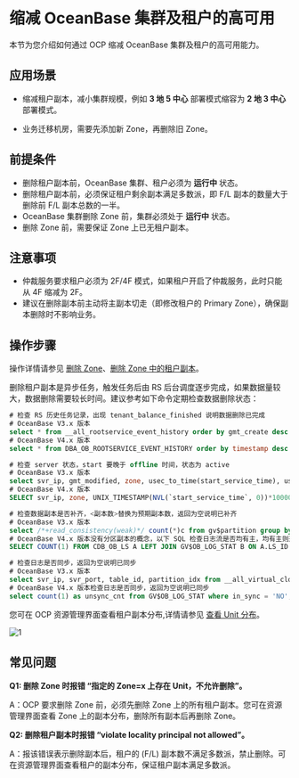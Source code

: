 # 缩减 OceanBase 集群及租户的高可用

本节为您介绍如何通过 OCP 缩减 OceanBase 集群及租户的高可用能力。

## 应用场景

* 缩减租户副本，减小集群规模，例如 **3 地 5 中心** 部署模式缩容为 **2 地 3 中心** 部署模式。

* 业务迁移机房，需要先添加新 Zone，再删除旧 Zone。

## 前提条件

* 删除租户副本前，OceanBase 集群、租户必须为 **运行中** 状态。
* 删除租户副本前，必须保证租户剩余副本满足多数派，即 F/L 副本的数量大于删除前 F/L 副本总数的一半。
* OceanBase 集群删除 Zone 前，集群必须处于 **运行中** 状态。
* 删除 Zone 前，需要保证 Zone 上已无租户副本。

## 注意事项

* 仲裁服务要求租户必须为 2F/4F 模式，如果租户开启了仲裁服务，此时只能从 4F 缩减为 2F。
* 建议在删除副本前主动将主副本切走（即修改租户的 Primary Zone），确保副本删除时不影响业务。

## 操作步骤

操作详情请参见 [删除 Zone](../600.cluster-functions/500.manage-a-zone/400.delete-a-zone.md)、[删除 Zone 中的租户副本](../700.tenant-functions/1000.manage-tenant-replica/400.delete-a-replica-of-a-tenant-in-a-private-zone.md)。

删除租户副本是异步任务，触发任务后由 RS 后台调度逐步完成，如果数据量较大，数据删除需要较长时间。建议参考如下命令定期检查数据删除状态：

```SQL
# 检查 RS 历史任务记录，出现 tenant_balance_finished 说明数据删除已完成
# OceanBase V3.x 版本
select * from __all_rootservice_event_history order by gmt_create desc limit 10;
# OceanBase V4.x 版本
select * from DBA_OB_ROOTSERVICE_EVENT_HISTORY order by timestamp desc limit 10;

# 检查 server 状态，start 要晚于 offline 时间，状态为 active
# OceanBase V3.x 版本
select svr_ip, gmt_modified, zone, usec_to_time(start_service_time), usec_to_time(last_offline_time), status from __all_server;
# OceanBase V4.x 版本
SELECT svr_ip, zone, UNIX_TIMESTAMP(NVL(`start_service_time`, 0))*1000000 as start_service_time, status from DBA_OB_SERVERS;

# 检查数据副本是否补齐，<副本数>替换为预期副本数，返回为空说明已补齐
# OceanBase V3.x 版本
select /*+read_consistency(weak)*/ count(*)c from gv$partition group by table_id, partition_id having c != <副本数>;
# OceanBase V4.x 版本没有分区副本的概念，以下 SQL 检查日志流是否均有主，均有主则返回 0，表示正常
SELECT COUNT(1) FROM CDB_OB_LS A LEFT JOIN GV$OB_LOG_STAT B ON A.LS_ID = B.LS_ID AND A.TENANT_ID = B.TENANT_ID AND B.ROLE='LEADER' WHERE B.LS_ID IS NULL AND A.STATUS NOT IN ('CREATING', 'CREATED', 'TENANT_DROPPING', 'CREATE_ABORT', 'PRE_TENANT_DROPPING');

# 检查日志是否同步，返回为空说明已同步
# OceanBase V3.x 版本
select svr_ip, svr_port, table_id, partition_idx from __all_virtual_clog_stat where is_in_sync= 0 and is_offline = 0 and replica_type != 16;
# OceanBase V4.x 版本检查日志是否同步，返回为空说明已同步
select count(1) as unsync_cnt from GV$OB_LOG_STAT where in_sync = 'NO';
```

您可在 OCP 资源管理界面查看租户副本分布,详情请参见 [查看 Unit 分布](../600.cluster-functions/1000.manage-cluster-resource/100.view-the-unit-distribution.md)。

![1](https://obbusiness-private.oss-cn-shanghai.aliyuncs.com/doc/img/ocp/%E6%9C%80%E4%BD%B3%E5%AE%9E%E8%B7%B5/%E6%89%A9%E5%AE%B9ob.png)

## 常见问题

**Q1: 删除 Zone 时报错 “指定的 Zone=x 上存在 Unit，不允许删除”。**

A：OCP 要求删除 Zone 前，必须先删除 Zone 上的所有租户副本。您可在资源管理界面查看 Zone 上的副本分布，删除所有副本后再删除 Zone。

**Q2: 删除租户副本时报错 “violate locality principal not allowed”。**

A：报该错误表示删除副本后，租户的 (F/L) 副本数不满足多数派，禁止删除。可在资源管理界面查看租户的副本分布，保证租户副本满足多数派。
